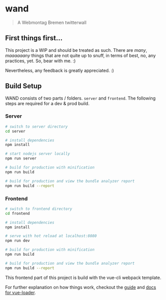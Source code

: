 # wand

> A Webmontag Bremen twitterwall

## First things first...
This project is a WIP and should be treated as such.
There are *many*, *maaaaaany* things that are not quite up to snuff, in terms of best, no, any practices, yet.
So, bear with me. :)

Nevertheless, any feedback is greatly appreciated. :)

## Build Setup

WAND consists of two parts / folders. ``server`` and ``frontend``.
The following steps are required for a dev & prod build.

### Server
``` bash
# switch to server directory
cd server

# install dependencies
npm install

# start nodejs server locally
npm run server

# build for production with minification
npm run build

# build for production and view the bundle analyzer report
npm run build --report
```

### Frontend
``` bash
# switch to frontend directory
cd frontend

# install dependencies
npm install

# serve with hot reload at localhost:8080
npm run dev

# build for production with minification
npm run build

# build for production and view the bundle analyzer report
npm run build --report
```

This frontend part of this project is build with the vue-cli webpack template.

For further explanation on how things work, checkout the [guide](http://vuejs-templates.github.io/webpack/) and [docs for vue-loader](http://vuejs.github.io/vue-loader).
